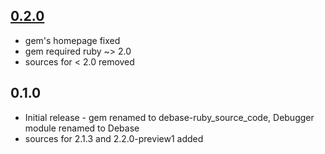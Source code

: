 ## [0.2.0](https://github.com/os97673/debase-ruby_core_source/compare/v.0.2.0...v.0.1.0)

* gem's homepage fixed
* gem required ruby ~> 2.0
* sources for < 2.0 removed

## 0.1.0 

* Initial release - gem renamed to debase-ruby_source_code, Debugger module renamed to Debase
* sources for 2.1.3 and 2.2.0-preview1 added

